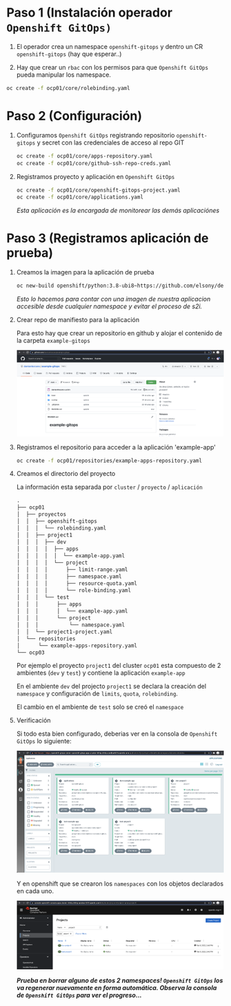 # Paso 1 (Instalación operador `Openshift GitOps)`

1. El operador crea un namespace `openshift-gitops` y dentro un CR `openshift-gitops` (hay que esperar..)

2. Hay que crear un `rbac` con los permisos para que `Openshift GitOps` pueda manipular los namespace.

```sh
oc create -f ocp01/core/rolebinding.yaml
```

# Paso 2 (Configuración)

1. Configuramos `Openshift GitOps` registrando repositorio `openshift-gitops` y secret con las credenciales de acceso al repo GIT

    ```sh
    oc create -f ocp01/core/apps-repository.yaml
    oc create -f ocp01/core/github-ssh-repo-creds.yaml
    ```

2. Registramos proyecto y aplicación en `Openshift GitOps`

    ```sh
    oc create -f ocp01/core/openshift-gitops-project.yaml
    oc create -f ocp01/core/applications.yaml
    ```

    _Esta aplicación es la encargada de monitorear las demás aplicaciónes_

# Paso 3 (Registramos aplicación de prueba)

1. Creamos la imagen para la aplicación de prueba

    ```sh
    oc new-build openshift/python:3.8-ubi8~https://github.com/elsony/devfile-sample-python-basic.git -n openshift
    ```

    _Esto lo hacemos para contar con una imagen de nuestra aplicacion accesible desde cualquier namespace y evitar el proceso de s2i._

2. Crear repo de manifiesto para la aplicación

    Para esto hay que crear un repositorio en github y alojar el contenido de la carpeta `example-gitops`

    ![](images/example-gitops.png)

3. Registramos el repositorio para acceder a la aplicación 'example-app'

    ```sh
    oc create -f ocp01/repositories/example-apps-repository.yaml
    ```

4. Creamos el directorio del proyecto

    La información esta separada por `cluster` / `proyecto` / `aplicación`

    ```
    .
    ├── ocp01
    │  ├── proyectos
    │  │  ├── openshift-gitops
    │  │  │  └── rolebinding.yaml
    │  │  ├── project1
    │  │  │  ├── dev
    │  │  │  │  ├── apps
    │  │  │  │  │  └── example-app.yaml
    │  │  │  │  └── project
    │  │  │  │      ├── limit-range.yaml
    │  │  │  │      ├── namespace.yaml
    │  │  │  │      ├── resource-quota.yaml
    │  │  │  │      └── role-binding.yaml
    │  │  │  └── test
    │  │  │      ├── apps
    │  │  │      │  └── example-app.yaml
    │  │  │      └── project
    │  │  │          └── namespace.yaml
    │  │  └── project1-project.yaml
    │  └── repositories
    │      └── example-apps-repository.yaml
    └── ocp03
    ```

    Por ejemplo el proyecto `project1` del cluster `ocp01` esta compuesto de 2 ambientes (`dev` y `test`) y contiene la aplicación `example-app`

    En el ambiente `dev` del projecto `project1` se declara la creación del `namespace` y configuración de `limits`, `quota`, `rolebinding`.

    El cambio en el ambiente de `test` solo se creó el `namespace`

5. Verificación

    Si todo esta bien configurado, deberias ver en la consola de `Openshift GitOps` lo siguiente:

    ![](images/openshift-gitops-success1.png)

    Y en openshift que se crearon los `namespaces` con los objetos declarados en cada uno.

    ![](images/openshift-gitops-success2.png)

    _**Prueba en borrar alguno de estos 2 namespaces! `Openshift GitOps` los va regenerar nuevamente en forma automática. Observa la consola de `Openshift GitOps` para ver el progreso...**_

